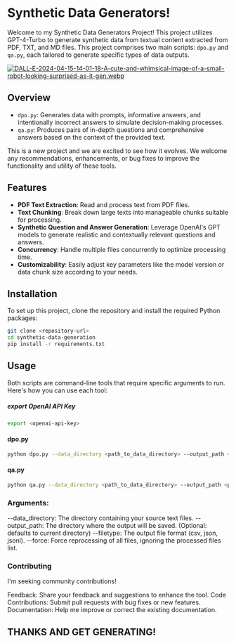 # Synthetic Data Generators!

Welcome to my Synthetic Data Generators Project! This project utilizes GPT-4-Turbo to generate synthetic data from textual content extracted from PDF, TXT, and MD files. This project comprises two main scripts: `dpo.py` and `qa.py`, each tailored to generate specific types of data outputs.

[![DALL-E-2024-04-15-14-01-18-A-cute-and-whimsical-image-of-a-small-robot-looking-surprised-as-it-gen.webp](https://i.postimg.cc/vHxxcLWr/DALL-E-2024-04-15-14-01-18-A-cute-and-whimsical-image-of-a-small-robot-looking-surprised-as-it-gen.webp)](https://postimg.cc/SJqxP91R)

## Overview

- `dpo.py`: Generates data with prompts, informative answers, and intentionally incorrect answers to simulate decision-making processes.
- `qa.py`: Produces pairs of in-depth questions and comprehensive answers based on the context of the provided text.

This is a new project and we are excited to see how it evolves. We welcome any recommendations, enhancements, or bug fixes to improve the functionality and utility of these tools.

## Features

- **PDF Text Extraction**: Read and process text from PDF files.
- **Text Chunking**: Break down large texts into manageable chunks suitable for processing.
- **Synthetic Question and Answer Generation**: Leverage OpenAI's GPT models to generate realistic and contextually relevant questions and answers.
- **Concurrency**: Handle multiple files concurrently to optimize processing time.
- **Customizability**: Easily adjust key parameters like the model version or data chunk size according to your needs.

## Installation

To set up this project, clone the repository and install the required Python packages:

```bash
git clone <repository-url>
cd synthetic-data-generation
pip install -r requirements.txt
```
## Usage
Both scripts are command-line tools that require specific arguments to run. Here's how you can use each tool:

##### export OpenAI API Key
```bash
export <openai-api-key>
```

#### dpo.py
```bash
python dpo.py --data_directory <path_to_data_directory> --output_path <path_to_output> --filetype jsonl --force
```
#### qa.py
```bash
python qa.py --data_directory <path_to_data_directory> --output_path <path_to_output> --filetype csv
```

### Arguments:

--data_directory: The directory containing your source text files.
--output_path: The directory where the output will be saved. (Optional: defaults to current directory)
--filetype: The output file format (csv, json, jsonl).
--force: Force reprocessing of all files, ignoring the processed files list.

### Contributing
I'm seeking community contributions!

Feedback: Share your feedback and suggestions to enhance the tool.
Code Contributions: Submit pull requests with bug fixes or new features.
Documentation: Help me improve or correct the existing documentation.

## THANKS AND GET GENERATING!

